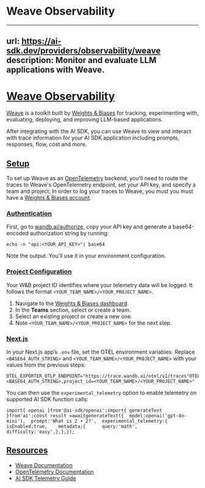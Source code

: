 # Weave Observability


---
url: https://ai-sdk.dev/providers/observability/weave
description: Monitor and evaluate LLM applications with Weave.
---


# [Weave Observability](#weave-observability)


[Weave](https://wandb.ai/site/weave) is a toolkit built by [Weights & Biases](https://wandb.ai/site/) for tracking, experimenting with, evaluating, deploying, and improving LLM-based applications.

After integrating with the AI SDK, you can use Weave to view and interact with trace information for your AI SDK application including prompts, responses, flow, cost and more.


## [Setup](#setup)


To set up Weave as an [OpenTelemetry](https://opentelemetry.io/docs/) backend, you'll need to route the traces to Weave's OpenTelemetry endpoint, set your API key, and specify a team and project. In order to log your traces to Weave, you must you must have a [Weights & Biases account](https://wandb.ai/site/weave).


### [Authentication](#authentication)


First, go to [wandb.ai/authorize](https://wandb.ai/authorize), copy your API key and generate a base64-encoded authorization string by running:

```
echo -n "api:<YOUR_API_KEY>"| base64
```

Note the output. You'll use it in your environment configuration.


### [Project Configuration](#project-configuration)


Your W&B project ID identifies where your telemetry data will be logged. It follows the format `<YOUR_TEAM_NAME>/<YOUR_PROJECT_NAME>`.

1.  Navigate to the [Weights & Biases dashboard](https://wandb.ai/home).
2.  In the **Teams** section, select or create a team.
3.  Select an existing project or create a new one.
4.  Note `<YOUR_TEAM_NAME>/<YOUR_PROJECT_NAME>` for the next step.


### [Next.js](#nextjs)


In your Next.js app’s `.env` file, set the OTEL environment variables. Replace `<BASE64_AUTH_STRING>` and `<YOUR_TEAM_NAME>/<YOUR_PROJECT_NAME>` with your values from the previous steps:

```
OTEL_EXPORTER_OTLP_ENDPOINT="https://trace.wandb.ai/otel/v1/traces"OTEL_EXPORTER_OTLP_HEADERS="Authorization=Basic <BASE64_AUTH_STRING>,project_id=<YOUR_TEAM_NAME>/<YOUR_PROJECT_NAME>"
```

You can then use the `experimental_telemetry` option to enable telemetry on supported AI SDK function calls:

```
import{ openai }from'@ai-sdk/openai';import{ generateText }from'ai';const result =awaitgenerateText({  model:openai('gpt-4o-mini'),  prompt:'What is 2 + 2?',  experimental_telemetry:{    isEnabled:true,    metadata:{      query:'math',      difficulty:'easy',},},});
```


## [Resources](#resources)


-   [Weave Documentation](https://weave-docs.wandb.ai)
-   [OpenTelemetry Documentation](https://opentelemetry.io/docs/)
-   [AI SDK Telemetry Guide](/docs/ai-sdk-core/telemetry)
